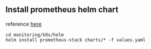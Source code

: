 ## Install prometheus helm chart

reference [here](https://github.com/prometheus-community/helm-charts/blob/main/charts/kube-prometheus-stack/README.md)

```
cd monitoring/k8s/helm
helm install prometheus-stack charts/* -f values.yaml
```
